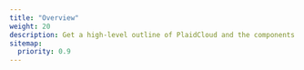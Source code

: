 ```yaml
---
title: "Overview"
weight: 20
description: Get a high-level outline of PlaidCloud and the components it is built from.
sitemap:
  priority: 0.9
---
```

